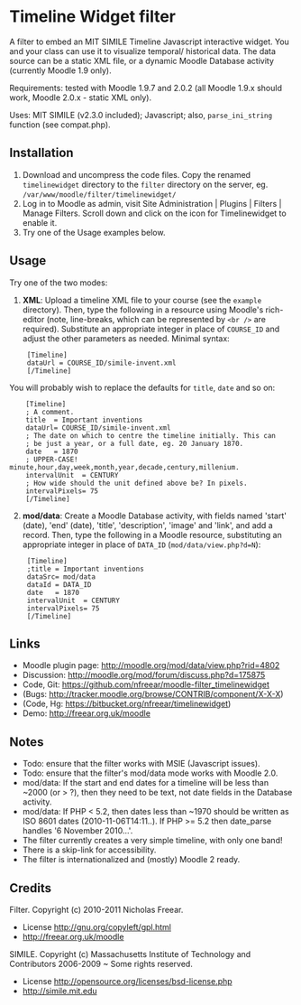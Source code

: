 <!-- -*- markdown -*- -->

Timeline Widget filter
======================

A filter to embed an MIT SIMILE Timeline Javascript interactive widget. You and your class can use it to visualize temporal/ historical data. The data source can be a static XML file, or a dynamic Moodle Database activity (currently Moodle 1.9 only).

Requirements: tested with Moodle 1.9.7 and 2.0.2 (all Moodle 1.9.x should work, Moodle 2.0.x - static XML only).

Uses: MIT SIMILE (v2.3.0 included); Javascript; also, `parse_ini_string` function (see compat.php).

Installation
------------ 
1. Download and uncompress the code files. Copy the renamed `timelinewidget` directory to the `filter` directory on the server,
   eg. `/var/www/moodle/filter/timelinewidget/`
2. Log in to Moodle as admin, visit Site Administration | Plugins | Filters |
 Manage Filters. Scroll down and click on the icon for Timelinewidget to enable it.
3. Try one of the Usage examples below.

Usage
-----
Try one of the two modes:

1. **XML**: Upload a timeline XML file to your course (see the `example` directory).
Then, type the following in a resource using Moodle's rich-editor (note,
line-breaks, which can be represented by `<br />` are required). Substitute an
appropriate integer in place of `COURSE_ID` and adjust the other parameters as needed. Minimal syntax:

        [Timeline]
        dataUrl = COURSE_ID/simile-invent.xml
        [/Timeline]

You will probably wish to replace the defaults for `title`, `date` and so on:

        [Timeline]
        ; A comment.
        title  = Important inventions
        dataUrl= COURSE_ID/simile-invent.xml
        ; The date on which to centre the timeline initially. This can
        ; be just a year, or a full date, eg. 20 January 1870.
        date   = 1870
        ; UPPER-CASE! minute,hour,day,week,month,year,decade,century,millenium.
        intervalUnit  = CENTURY
        ; How wide should the unit defined above be? In pixels.
        intervalPixels= 75
        [/Timeline]

2. **mod/data**: Create a Moodle Database activity, with fields named 'start'
(date), 'end' (date), 'title', 'description', 'image' and 'link', and add a record.
Then, type the following in a Moodle resource, substituting an appropriate
integer in place of `DATA_ID` (`mod/data/view.php?d=N`):

        [Timeline]
        ;title = Important inventions
        dataSrc= mod/data
        dataId = DATA_ID
        date   = 1870
        intervalUnit  = CENTURY
        intervalPixels= 75
        [/Timeline]

Links
-----
* Moodle plugin page: <http://moodle.org/mod/data/view.php?rid=4802>
* Discussion: <http://moodle.org/mod/forum/discuss.php?d=175875>
* Code, Git: <https://github.com/nfreear/moodle-filter_timelinewidget>
* (Bugs: <http://tracker.moodle.org/browse/CONTRIB/component/X-X-X>)
* (Code, Hg: <https://bitbucket.org/nfreear/timelinewidget>)
* Demo: <http://freear.org.uk/moodle>


Notes
-----
* Todo: ensure that the filter works with MSIE (Javascript issues).
* Todo: ensure that the filter's mod/data mode works with Moodle 2.0.
* mod/data: If the start and end dates for a timeline will be less than ~2000
 (or > ?), then they need to be text, not date fields in the Database activity.
* mod/data: If PHP < 5.2, then dates less than ~1970 should be written as 
 ISO 8601 dates (2010-11-06T14:11..). If PHP >= 5.2 then date_parse handles
 '6 November 2010...'.
* The filter currently creates a very simple timeline, with only one band!
* There is a skip-link for accessibility.
* The filter is internationalized and (mostly) Moodle 2 ready.

Credits
-------
Filter. Copyright (c) 2010-2011 Nicholas Freear.

*  License <http://gnu.org/copyleft/gpl.html>
*  <http://freear.org.uk/moodle>

SIMILE. Copyright (c) Massachusetts Institute of Technology and Contributors 2006-2009 ~ Some rights reserved.

*  License <http://opensource.org/licenses/bsd-license.php>
*  <http://simile.mit.edu>
